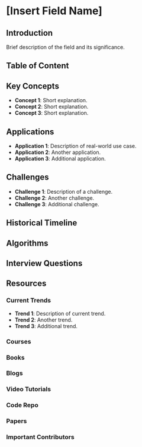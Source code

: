 <!-- Template Type: Field of Study -->
<!-- Topic: [Insert Topic Name] -->
# [Insert Field Name]
<!-- Example Use case
Field of Study: Computer Vision
Overview: What is computer vision?
Key Concepts: Image processing, Object detection, Optical flow, etc.
Challenges: Handling dynamic lighting, Real-time performance, etc.
-->
## Introduction

Brief description of the field and its significance.

## Table of Content

## Key Concepts
- **Concept 1**: Short explanation.
- **Concept 2**: Short explanation.
- **Concept 3**: Short explanation.

## Applications
- **Application 1**: Description of real-world use case.
- **Application 2**: Another application.
- **Application 3**: Additional application.

## Challenges
- **Challenge 1**: Description of a challenge.
- **Challenge 2**: Another challenge.
- **Challenge 3**: Additional challenge.

## Historical Timeline

## Algorithms

## Interview Questions

## Resources

### Current Trends

- **Trend 1**: Description of current trend.
- **Trend 2**: Another trend.
- **Trend 3**: Additional trend.
  
### Courses

### Books

### Blogs

### Video Tutorials

### Code Repo

### Papers

### Important Contributors
